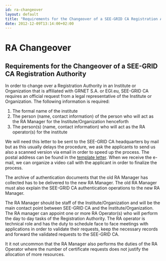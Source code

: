 ```yaml
---
id: ra-changeover
layout: default
title: "Requirements for the Changeover of a SEE-GRID CA Registration Authority"
date: 2012-12-09T13:14:00+02:00
---
```


RA Changeover
=============

## Requirements for the Changeover of a SEE-GRID CA Registration Authority

In order to change over a Registration Authority in an Institute or Organization that is affiliated with GRNET S.A. or EGI.eu, SEE-GRID CA requires an official request from a legal representative of the Institute or Organization. The following information is required:

1. The formal name of the institute
1. The person (name, contact information) of the person who will act as the RA Manager for the Institute/Organization henceforth
1. The person(s) (name, contact information) who will act as the RA operator(s) for the institute

We will need this letter to be sent to the SEE-GRID CA headquarters by mail but as this usually delays the procedure, we ask the applicants to send us also a scanned version via email in order to speed up the process. The postal address can be found in the [template letter](https://see-grid-ca.hellasgrid.gr/assets/SEE-GRID-CA-RA-Changeover.docx). When we receive the e-mail, we can organize a video call with the applicant in order to finalize the process.

The archive of authentication documents that the old RA Manager has collected has to be delivered to the new RA Manager. The old RA Manager must also explain the SEE-GRID CA authentication operations to the new RA Manager. 

The RA Manager should be staff of the Institute/Organization and will be the main contact point between SEE-GRID CA and the Institute/Organization. The RA manager can appoint one or more RA Operator(s) who will perform the day to day tasks of the Registration Authority. The RA operator is technical role and has the duty to schedule face to face meetings with applications in order to validate their requests, keep the necessary records and forward the validated requests to the SEE-GRID CA.

It it not uncommon that the RA Manager also performs the duties of the RA Operator where the number of certificate requests does not justify the allocation of more resources.
